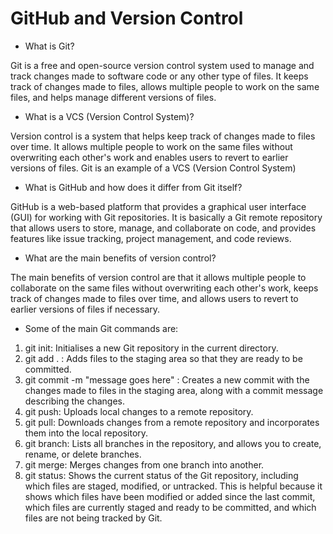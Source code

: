 # GitHub and Version Control

- What is Git?

Git is a free and open-source version control system used to manage and track changes made to software code or any other type of files. It keeps track of changes made to files, allows multiple people to work on the same files, and helps manage different versions of files.

- What is a VCS (Version Control System)?

Version control is a system that helps keep track of changes made to files over time. It allows multiple people to work on the same files without overwriting each other's work and enables users to revert to earlier versions of files. Git is an example of a VCS (Version Control System)

- What is GitHub and how does it differ from Git itself?

GitHub is a web-based platform that provides a graphical user interface (GUI) for working with Git repositories. It is basically a Git remote repository that allows users to store, manage, and collaborate on code, and provides features like issue tracking, project management, and code reviews.


- What are the main benefits of version control?

The main benefits of version control are that it allows multiple people to collaborate on the same files without overwriting each other's work, keeps track of changes made to files over time, and allows users to revert to earlier versions of files if necessary. 

- Some of the main Git commands are:

1. git init: Initialises a new Git repository in the current directory.
2. git add . : Adds files to the staging area so that they are ready to be committed.
3. git commit -m "message goes here" : Creates a new commit with the changes made to files in the staging area, along with a commit message describing the changes.
4. git push: Uploads local changes to a remote repository.
5. git pull: Downloads changes from a remote repository and incorporates them into the local repository.
6. git branch: Lists all branches in the repository, and allows you to create, rename, or delete branches.
7. git merge: Merges changes from one branch into another.
8. git status: Shows the current status of the Git repository, including which files are staged, modified, or untracked. This is helpful because it shows which files have been modified or added since the last commit, which files are currently staged and ready to be committed, and which files are not being tracked by Git.
